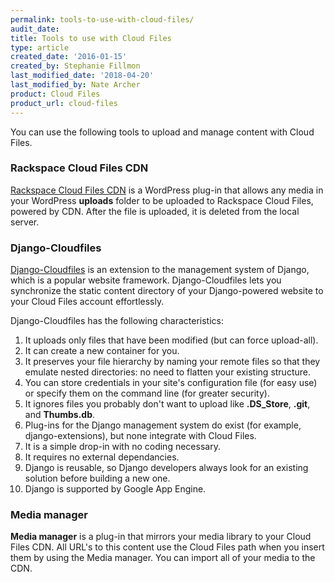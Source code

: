 ```yaml
---
permalink: tools-to-use-with-cloud-files/
audit_date:
title: Tools to use with Cloud Files
type: article
created_date: '2016-01-15'
created_by: Stephanie Fillmon
last_modified_date: '2018-04-20'
last_modified_by: Nate Archer
product: Cloud Files
product_url: cloud-files
---
```


You can use the following tools to upload and manage content with Cloud Files.

### Rackspace Cloud Files CDN

[Rackspace Cloud Files CDN](https://wordpress.org/plugins/rackspace-cloud-files-cdn/%20)
is a WordPress plug-in that allows any media in your WordPress **uploads** folder
to be uploaded to Rackspace Cloud Files, powered by CDN. After the file is
uploaded, it is deleted from the local server.

### Django-Cloudfiles

[Django-Cloudfiles](http://github.com/rossdakin/django-cloudfiles/) is an
extension to the management system of Django, which is a popular website framework.
Django-Cloudfiles lets you synchronize the static content directory of your
Django-powered website to your Cloud Files account effortlessly.

Django-Cloudfiles has the following characteristics:

   1. It uploads only files that have been modified (but can force upload-all).
   2. It can create a new container for you.
   3. It preserves your file hierarchy by naming your remote files so that they emulate nested directories: no need to flatten your existing structure.
   4. You can store credentials in your site's configuration file (for easy use) or specify them on the command line (for greater security).
   5. It ignores files you probably don't want to upload like **.DS_Store**, **.git**, and **Thumbs.db**.
   6. Plug-ins for the Django management system do exist (for example, django-extensions), but none integrate with Cloud Files.
   7. It is a simple drop-in with no coding necessary.
   8. It requires no external dependancies.
   9. Django is reusable, so Django developers always look for an existing solution before building a new one.
   10. Django is supported by Google App Engine.
   
### Media manager

**Media manager** is a plug-in that mirrors your media library to your Cloud Files CDN.
All URL's to this content use the Cloud Files path when you insert them
by using the Media manager. You can import all of your media to the CDN.
